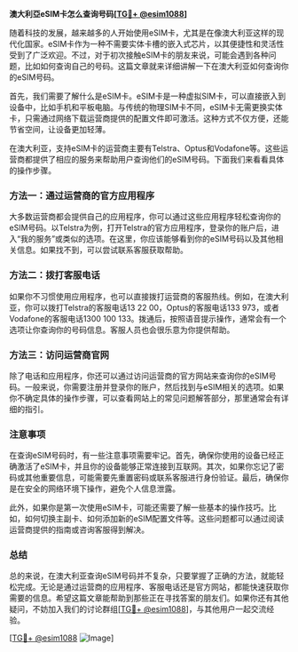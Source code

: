 **澳大利亞eSIM卡怎么查询号码[[TG💪+ @esim1088](https://t.me/s/esim1088)]**

随着科技的发展，越来越多的人开始使用eSIM卡，尤其是在像澳大利亚这样的现代化国家。eSIM卡作为一种不需要实体卡槽的嵌入式芯片，以其便捷性和灵活性受到了广泛欢迎。不过，对于初次接触eSIM卡的朋友来说，可能会遇到各种问题，比如如何查询自己的号码。这篇文章就来详细讲解一下在澳大利亚如何查询你的eSIM号码。

首先，我们需要了解什么是eSIM卡。eSIM卡是一种虚拟SIM卡，可以直接嵌入到设备中，比如手机和平板电脑。与传统的物理SIM卡不同，eSIM卡无需更换实体卡，只需通过网络下载运营商提供的配置文件即可激活。这种方式不仅方便，还能节省空间，让设备更加轻薄。

在澳大利亚，支持eSIM卡的运营商主要有Telstra、Optus和Vodafone等。这些运营商都提供了相应的服务来帮助用户查询他们的eSIM号码。下面我们来看看具体的操作步骤。

### 方法一：通过运营商的官方应用程序

大多数运营商都会提供自己的应用程序，你可以通过这些应用程序轻松查询你的eSIM号码。以Telstra为例，打开Telstra的官方应用程序，登录你的账户后，进入“我的服务”或类似的选项。在这里，你应该能够看到你的eSIM号码以及其他相关信息。如果找不到，可以尝试联系客服获取帮助。

### 方法二：拨打客服电话

如果你不习惯使用应用程序，也可以直接拨打运营商的客服热线。例如，在澳大利亚，你可以拨打Telstra的客服电话13 22 00，Optus的客服电话133 973，或者Vodafone的客服电话1300 100 133。拨通后，按照语音提示操作，通常会有一个选项让你查询你的号码信息。客服人员也会很乐意为你提供帮助。

### 方法三：访问运营商官网

除了电话和应用程序，你还可以通过访问运营商的官方网站来查询你的eSIM号码。一般来说，你需要注册并登录你的账户，然后找到与eSIM相关的选项。如果你不确定具体的操作步骤，可以查看网站上的常见问题解答部分，那里通常会有详细的指引。

### 注意事项

在查询eSIM号码时，有一些注意事项需要牢记。首先，确保你使用的设备已经正确激活了eSIM卡，并且你的设备能够正常连接到互联网。其次，如果你忘记了密码或其他重要信息，可能需要先重置密码或联系客服进行身份验证。最后，确保你是在安全的网络环境下操作，避免个人信息泄露。

此外，如果你是第一次使用eSIM卡，可能还需要了解一些基本的操作技巧。比如，如何切换主副卡、如何添加新的eSIM配置文件等。这些问题都可以通过阅读运营商提供的指南或咨询客服得到解决。

### 总结

总的来说，在澳大利亚查询eSIM号码并不复杂，只要掌握了正确的方法，就能轻松完成。无论是通过运营商的应用程序、客服电话还是官方网站，都能快速获取你需要的信息。希望这篇文章能帮助到那些正在寻找答案的朋友们。如果你还有其他疑问，不妨加入我们的讨论群组[[TG💪+ @esim1088](https://t.me/s/esim1088)]，与其他用户一起交流经验。

[[TG💪+ @esim1088](https://t.me/s/esim1088) ![Image](https://i.postimg.cc/4NQfJmqS/Snipaste-2025-05-13-00-14-12.png)]